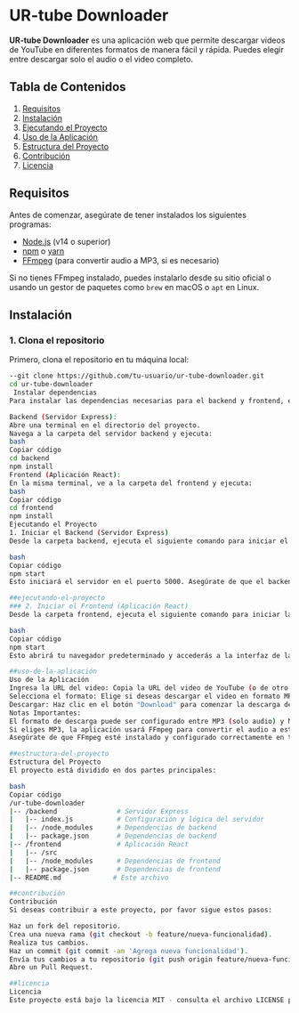 # UR-tube Downloader

**UR-tube Downloader** es una aplicación web que permite descargar videos de YouTube en diferentes formatos de manera fácil y rápida. Puedes elegir entre descargar solo el audio o el video completo.

## Tabla de Contenidos
1. [Requisitos](#requisitos)
2. [Instalación](#instalación)
3. [Ejecutando el Proyecto](#ejecutando-el-proyecto)
4. [Uso de la Aplicación](#uso-de-la-aplicación)
5. [Estructura del Proyecto](#estructura-del-proyecto)
6. [Contribución](#contribución)
7. [Licencia](#licencia)

## Requisitos

Antes de comenzar, asegúrate de tener instalados los siguientes programas:

- [Node.js](https://nodejs.org/) (v14 o superior)
- [npm](https://www.npmjs.com/) o [yarn](https://yarnpkg.com/)
- [FFmpeg](https://ffmpeg.org/) (para convertir audio a MP3, si es necesario)

Si no tienes FFmpeg instalado, puedes instalarlo desde su sitio oficial o usando un gestor de paquetes como `brew` en macOS o `apt` en Linux.

## Instalación

### 1. Clona el repositorio

Primero, clona el repositorio en tu máquina local:
```bash
--git clone https://github.com/tu-usuario/ur-tube-downloader.git
cd ur-tube-downloader
 Instalar dependencias
Para instalar las dependencias necesarias para el backend y frontend, ejecuta los siguientes comandos dentro de la carpeta del proyecto:

Backend (Servidor Express):
Abre una terminal en el directorio del proyecto.
Navega a la carpeta del servidor backend y ejecuta:
bash
Copiar código
cd backend
npm install
Frontend (Aplicación React):
En la misma terminal, ve a la carpeta del frontend y ejecuta:
bash
Copiar código
cd frontend
npm install
Ejecutando el Proyecto
1. Iniciar el Backend (Servidor Express)
Desde la carpeta backend, ejecuta el siguiente comando para iniciar el servidor de Express:

bash
Copiar código
npm start
Esto iniciará el servidor en el puerto 5000. Asegúrate de que el backend esté corriendo antes de continuar.

##ejecutando-el-proyecto
### 2. Iniciar el Frontend (Aplicación React)
Desde la carpeta frontend, ejecuta el siguiente comando para iniciar la aplicación React:

bash
Copiar código
npm start
Esto abrirá tu navegador predeterminado y accederás a la interfaz de la aplicación en http://localhost:3000.

##uso-de-la-aplicación
Uso de la Aplicación
Ingresa la URL del video: Copia la URL del video de YouTube (o de otro sitio compatible) que deseas descargar.
Selecciona el formato: Elige si deseas descargar el video en formato MP3 o MP4.
Descargar: Haz clic en el botón "Download" para comenzar la descarga del archivo. El archivo se descargará automáticamente una vez procesado.
Notas Importantes:
El formato de descarga puede ser configurado entre MP3 (solo audio) y MP4 (video completo).
Si eliges MP3, la aplicación usará FFmpeg para convertir el audio a este formato después de descargar el archivo en un formato intermedio.
Asegúrate de que FFmpeg esté instalado y configurado correctamente en tu sistema para evitar errores en la conversión.

##estructura-del-proyecto
Estructura del Proyecto
El proyecto está dividido en dos partes principales:

bash
Copiar código
/ur-tube-downloader
|-- /backend               # Servidor Express
|   |-- index.js           # Configuración y lógica del servidor
|   |-- /node_modules      # Dependencias de backend
|   |-- package.json       # Dependencias de backend
|-- /frontend              # Aplicación React
|   |-- /src
|   |-- /node_modules      # Dependencias de frontend
|   |-- package.json       # Dependencias de frontend
|-- README.md             # Este archivo

##contribución
Contribución
Si deseas contribuir a este proyecto, por favor sigue estos pasos:

Haz un fork del repositorio.
Crea una nueva rama (git checkout -b feature/nueva-funcionalidad).
Realiza tus cambios.
Haz un commit (git commit -am 'Agrega nueva funcionalidad').
Envía tus cambios a tu repositorio (git push origin feature/nueva-funcionalidad).
Abre un Pull Request.

##licencia
Licencia
Este proyecto está bajo la licencia MIT - consulta el archivo LICENSE para más detalles.




